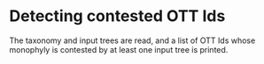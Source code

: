# Detecting contested OTT Ids

The taxonomy and input trees are read, and a list of OTT Ids whose monophyly is
contested by at least one input tree is printed.